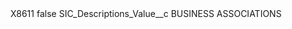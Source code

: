 <?xml version="1.0" encoding="UTF-8"?>
<CustomMetadata xmlns="http://soap.sforce.com/2006/04/metadata" xmlns:xsi="http://www.w3.org/2001/XMLSchema-instance" xmlns:xsd="http://www.w3.org/2001/XMLSchema">
    <label>X8611</label>
    <protected>false</protected>
    <values>
        <field>SIC_Descriptions_Value__c</field>
        <value xsi:type="xsd:string">BUSINESS ASSOCIATIONS</value>
    </values>
</CustomMetadata>
